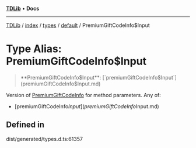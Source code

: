 [**TDLib**](../../../../../../README.md) • **Docs**

***

[TDLib](../../../../../../modules.md) / [index](../../../../../README.md) / [types](../../../README.md) / [default](../README.md) / PremiumGiftCodeInfo$Input

# Type Alias: PremiumGiftCodeInfo$Input

> **PremiumGiftCodeInfo$Input**: [`premiumGiftCodeInfo$Input`](premiumGiftCodeInfo$Input.md)

Version of [PremiumGiftCodeInfo](PremiumGiftCodeInfo-1.md) for method parameters.
Any of:
- [premiumGiftCodeInfo$Input](premiumGiftCodeInfo$Input.md)

## Defined in

dist/generated/types.d.ts:61357
